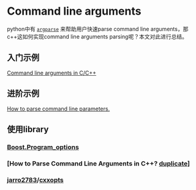 # Command line arguments

python中有 [`argparse`](https://docs.python.org/3/library/argparse.html#module-argparse) 来帮助用户快速parse command line arguments，那c++这如何实现command line arguments parsing呢？本文对此进行总结。

## 入门示例

[Command line arguments in C/C++](https://www.geeksforgeeks.org/command-line-arguments-in-c-cpp/)



## 进阶示例

[How to parse command line parameters.](http://www.cplusplus.com/articles/DEN36Up4/)



## 使用library

### [Boost.Program_options](https://www.boost.org/doc/libs/1_72_0/doc/html/program_options.html)



### [How to Parse Command Line Arguments in C++? [duplicate\]](https://stackoverflow.com/questions/865668/how-to-parse-command-line-arguments-in-c)



### [jarro2783](https://github.com/jarro2783)/[cxxopts](https://github.com/jarro2783/cxxopts)